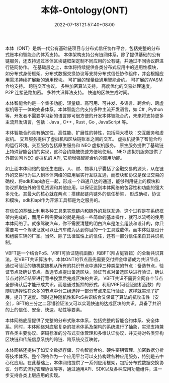 ﻿---
weight: 
title: "本体-Ontology(ONT)"
description: "ONT-本体本体（ONT）是新一代公有基础链与分布式信任协作平台，包括完整的分布式账本和智能合约体系支持。"
date: 2022-07-18T21:57:40+08:00
lastmod: 2022-07-18T16:45:40+08:00
draft: false
authors: ["qianxun"]
featuredImage: "benti-ontologyont.webp"
link: "https://1234btc.com/qk/benti-ontologyont.html"
tags: ["数字代币","本体-Ontology(ONT)"]
categories: ["navigation"]
navigation: ["数字代币"]
lightgallery: true
toc: true
pinned: false
recommend: false
recommend1: false
---
本体（ONT）是新一代公有基础链项目与分布式信任协作平台，包括完整的分布式账本和智能合约体系支持。
本体架构支持公有链网体系，除了提供基础的公有链服务，还支持通过本体区块链框架定制不同应用的公有链，并通过不同协议群进行链网协作。
在基础层之上，本体将持续提供各类分布式应用中的通用性模块，如分布式身份框架、分布式数据交换协议等支持分布式信任协作组件，并会根据应用需求持续扩展新的通用模块。
可扩展的轻量级通用智能合约。
可扩展的WASM合约支持。
跨链交互协议。
多种加密算法支持。
高度优化的交易处理速度。
P2P 连接链路加密。
多种共识算法支持。
快速的区块生成时间。

本体智能合约是一个集多功能、轻量级、高可用、可并发、多语言、跨合约、跨虚拟机等于一体的完备体系。本体智能合约支持多种主流开发语言，如 C# , Python 等，开发者不需要学习新的语言即可很方便的开发本体智能合约，未来将支持更多主流开发语言，包括：Java , C++ , Rust , Go , JavaScript 等。

本体智能合约具有确定性、高性能、扩展性的特性，包括两大模块：交互服务和虚拟机。
交互服务提供了虚拟机和区块链账本之间的交互。
虚拟机提供了智能合约的运行环境。交互服务包括原生服务和 NEO 虚拟机服务。
原生服务提供了基础链上特殊智能合约的实现，这种合约能被快速方便地使用。
NEO 虚拟机服务提供了外部访问 NEO 虚拟机的 API, 它能增强智能合约的调用功能。

如上面本体网络的信任生态图，人、财、物事几乎囊括了金融交易的源头，从在链外的交易行为进入到本体网络的应用层实行互联互通，而模块和协议是保证交易的确权，将sdk和api放在一起，形成一个四通八达的通道，能够利用链上的模块和协议抓取链外的信息资源和其他应用，以保证达到本体网络的包容性和功能的强大多元化。其最大的核心就在两点：搭建起链内链外的信任桥梁， 形成确权，协议和模块，sdk和api作为开源工具都是为之服务的。

在信任的基础上利用多种工具来实现链内和链外的互联互通，这个过程是在系统框架内完成的，而用户所需要做的就是完成一些简单的基本操作，就可以流畅的使用本体网络了。就像驾驶汽车，你不需要清楚的明白汽车是怎么组装和设计的，你只需要考一个驾驶证就可以让汽车成为达到你目的一个工具或载体。而本体就是设计和组装车辆的厂家。当然、除了法律属性上的信任，还有一部分信任来自其共识机制。

VBFT是一个结合PoS、VRF(可验证随机函数）和BFT(拜占庭容错）的全新共识算法。在VBFT共识算法中，本体ONT的节点首先需要交付押金申请成为共识节点，通过可验证的随机数随机从所有的共识节点中选择三种类型的节点：备选节点，验证节点及确认节点。备选节点提出备选区块，验证节点对备选区块进行验证，确认节点对验证结果进行背书投票后完成区块的共识。
VBFT共识不需要全网各个节点全部确认后才能形成共识。而是通过抵押的形式，利用VRF(可验证随机函数）的随机选择性在众多的节点中分三组选择一部分节点来进行验证，这样就实现了扩展，提升了速度。同时这种随机性和PoS共识结合又保证了算法的抗攻击性（安全），BFT的三分之二容错验证法又可以实现快速的达成区块的共识。具备了共识的上的信任、安全、快速、粘性等要素。

本体网络底层提供了完整的分布式账本体系，包括完整的智能合约体系、安全体系。同时，本体网络对底层复杂的技术体系及架构的系统进行了抽象，实现支持兼容各类主要协议、密码标准的分布式实体管理和多维认证协议，并支持对各类异构区块链和传统信息系统的跨链、跨系统交互映射。

本体网络还提供了如安全数据存储、异构智能合约、硬件密钥管理、加密数据分析等技术体系。整个网络作为一个应用平台可以支持构建各种应用服务，特别是去中心化应用。在此基础上，本体网络提供了一系列应用框架，包括分布式数据交换协议、分布式流程管理协议等等，通过通用API、SDK以及各种应用功能组件，进一步支持各类上层应用的实现。